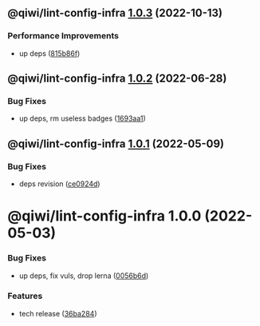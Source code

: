 ## @qiwi/lint-config-infra [1.0.3](https://github.com/qiwi/lint-config-qiwi/compare/@qiwi/lint-config-infra@1.0.2...@qiwi/lint-config-infra@1.0.3) (2022-10-13)


### Performance Improvements

* up deps ([815b86f](https://github.com/qiwi/lint-config-qiwi/commit/815b86f5d9d67ef74da412c487ba20988da3e475))

## @qiwi/lint-config-infra [1.0.2](https://github.com/qiwi/lint-config-qiwi/compare/@qiwi/lint-config-infra@1.0.1...@qiwi/lint-config-infra@1.0.2) (2022-06-28)


### Bug Fixes

* up deps, rm useless badges ([1693aa1](https://github.com/qiwi/lint-config-qiwi/commit/1693aa114a2b45effe759ec3e3f4f298e648afff))

## @qiwi/lint-config-infra [1.0.1](https://github.com/qiwi/lint-config-qiwi/compare/@qiwi/lint-config-infra@1.0.0...@qiwi/lint-config-infra@1.0.1) (2022-05-09)


### Bug Fixes

* deps revision ([ce0924d](https://github.com/qiwi/lint-config-qiwi/commit/ce0924d46c2e18615cb8801c93607392945d9ed6))

# @qiwi/lint-config-infra 1.0.0 (2022-05-03)


### Bug Fixes

* up deps, fix vuls, drop lerna ([0056b6d](https://github.com/qiwi/lint-config-qiwi/commit/0056b6db7364edeb0f19ed528abcde104bfa51b4))


### Features

* tech release ([36ba284](https://github.com/qiwi/lint-config-qiwi/commit/36ba2844636bca1557b2a8b597a4a750bc292498))
